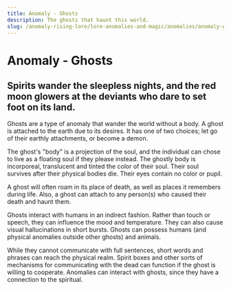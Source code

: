 ```yaml
---
title: Anomaly - Ghosts 
description: The ghosts that haunt this world.
slug: /anomaly-rising-lore/lore-anomalies-and-magic/anomalies/anomaly-ghosts
---
```


# Anomaly - Ghosts

## Spirits wander the sleepless nights, and the red moon glowers at the deviants who dare to set foot on its land.

Ghosts are a type of anomaly that wander the world without a body. A ghost is attached to the earth due to its desires. It has one of two choices; let go of their earthly attachments, or become a demon.

The ghost's "body" is a projection of the soul, and the individual can chose to live as a floating soul if they please instead. The ghostly body is incorporeal, translucent and tinted the color of their soul. Their soul survives after their physical bodies die. Their eyes contain no color or pupil.

A ghost will often roam in its place of death, as well as places it remembers during life. Also, a ghost can attach to any person(s) who caused their death and haunt them.

Ghosts interact with humans in an indirect fashion. Rather than touch or speech, they can influence the mood and temperature. They can also cause visual hallucinations in short bursts. Ghosts can possess humans (and physical anomalies outside other ghosts) and animals.

While they cannot communicate with full sentences, short words and phrases can reach the physical realm. Spirit boxes and other sorts of mechanisms for communicating with the dead can function if the ghost is willing to cooperate. Anomalies can interact with ghosts, since they have a connection to the spiritual.
